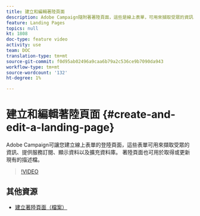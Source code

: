 ```yaml
---
title: 建立和編輯著陸頁面
description: Adobe Campaign隨附著著陸頁面，這些是線上表單，可用來擷取受眾的資訊、提供服務訂閱、顯示資料以及擴充資料庫。 著陸頁面也可用於取得或更新現有的描述檔。 這些影片說明如何在Adobe Campaign Standard中建立、編輯和測試著陸頁面。
feature: Landing Pages
topics: null
kt: 1808
doc-type: feature video
activity: use
team: DOC
translation-type: tm+mt
source-git-commit: f0d95ab02496a9caa6b79a2c536ce9b7090da943
workflow-type: tm+mt
source-wordcount: '132'
ht-degree: 1%

---
```



# 建立和編輯著陸頁面 {#create-and-edit-a-landing-page}

Adobe Campaign可讓您建立線上表單的登陸頁面，這些表單可用來擷取受眾的資訊、提供服務訂閱、顯示資料以及擴充資料庫。 著陸頁面也可用於取得或更新現有的描述檔。

>[!VIDEO](https://video.tv.adobe.com/v/24093?quality=12)

## 其他資源

* [建立著陸頁面（檔案）](https://docs.campaign.adobe.com/doc/standard/getting_started/en/ACS_CreateLandingPage.html)
